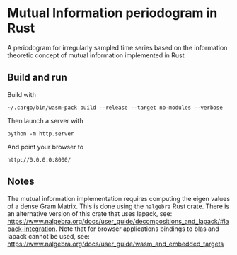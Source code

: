 # Mutual Information periodogram in Rust

A periodogram for irregularly sampled time series based on the information theoretic concept of mutual information implemented in Rust

## Build and run

Build with

    ~/.cargo/bin/wasm-pack build --release --target no-modules --verbose

Then launch a server with

    python -m http.server

And point your browser to 

    http://0.0.0.0:8000/
  
## Notes

The mutual information implementation requires computing the eigen values of a dense Gram Matrix. This is done using the `nalgebra` Rust crate. There is an alternative version of this crate that uses lapack, see: https://www.nalgebra.org/docs/user_guide/decompositions_and_lapack/#lapack-integration. Note that for browser applications bindings to blas and lapack cannot be used, see:  https://www.nalgebra.org/docs/user_guide/wasm_and_embedded_targets
  
